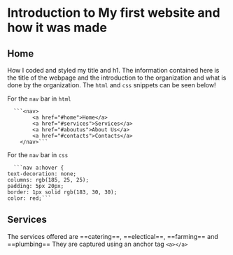 # Introduction to My first website and how it was made

## Home 
How I coded and styled my title and h1.  The information contained here is the title of the webpage and the introduction to the organization and what is done by the organization.
The `html` and `css` snippets can be seen below!


For the `nav` bar in `html`

      ```<nav>
            <a href="#home">Home</a>
            <a href="#services">Services</a>
            <a href="#aboutus">About Us</a>
            <a href="#contacts">Contacts</a>
        </nav>```

For the `nav` bar in `css`

      ```nav a:hover {
    text-decoration: none;
    columns: rgb(185, 25, 25);
    padding: 5px 20px;
    border: 1px solid rgb(183, 30, 30);
    color: red;```

## Services 
The services offered are ==catering==, ==electical==, ==farming== and ==plumbing==
They are captured using an anchor tag `<a></a>`



